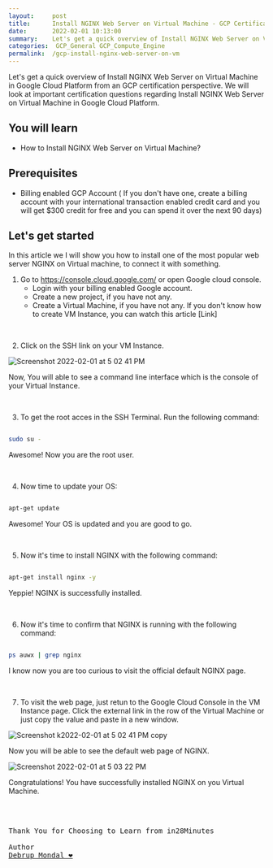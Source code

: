```yaml
---
layout:     post
title:      Install NGINX Web Server on Virtual Machine - GCP Certification Cheat Sheet
date:       2022-02-01 10:13:00
summary:    Let's get a quick overview of Install NGINX Web Server on Virtual Machine in Google Cloud Platform from an GCP certification perspective. We will look at important certification questions regarding Install NGINX Web Server on Virtual Machine in Google Cloud Platform.
categories:  GCP_General GCP_Compute_Engine
permalink:  /gcp-install-nginx-web-server-on-vm
---
```

Let's get a quick overview of Install NGINX Web Server on Virtual Machine in Google Cloud Platform from an GCP certification perspective. We will look at important certification questions regarding Install NGINX Web Server on Virtual Machine in Google Cloud Platform.


## You will learn

- How to Install NGINX Web Server on Virtual Machine?



## Prerequisites

- Billing enabled GCP Account ( If you don't have one, create a billing account with your international transaction enabled credit card and you will get $300 credit for free and you can spend it over the next 90 days)




## Let's get started

 In this article we I will show you how to install one of the most popular web server NGINX on Virtual machine, to connect it with something.

1. Go to https://console.cloud.google.com/ or open Google cloud console. 
   - Login with your billing enabled Google account.
   - Create a new project, if you have not any. 
   - Create a Virtual Machine, if you have not any. If you don't know how to create VM Instance, you can watch this article [Link]

<BR/>

2. Click on the SSH link on your VM Instance.
 
 ![Screenshot 2022-02-01 at 5 02 41 PM](https://user-images.githubusercontent.com/57451228/151987392-dea74c5e-4da2-49ed-be10-7048d4cea431.png)

Now, You will able to see a command line interface which is the console of your Virtual Instance.

<BR/>

3. To get the root acces in the SSH Terminal. Run the following command:

```sh

sudo su -

```

Awesome! Now you are the root user.

<BR/>

4. Now time to update your OS:

```sh

apt-get update

```

Awesome! Your OS is updated and you are good to go.

<BR/>

5. Now it's time to install NGINX with the following command:

```sh

apt-get install nginx -y

```
Yeppie! NGINX is successfully installed.

<BR/>

6. Now it's time to confirm that NGINX is running with the following command:

```sh

ps auwx | grep nginx

```

I know now you are too curious to visit the official default NGINX page.

<BR/>

7. To visit the web page, just retun to the Google Cloud Console in the VM Instance page. Click the external link in the row of the Virtual Machine or just copy the value and paste in a new window.

![Screenshot k2022-02-01 at 5 02 41 PM copy](https://user-images.githubusercontent.com/57451228/151988939-ad2cb4da-a6ae-4598-8732-aca2f6afbf52.png)

Now you will be able to see the default web page of NGINX.

![Screenshot 2022-02-01 at 5 03 22 PM](https://user-images.githubusercontent.com/57451228/151989161-f8208c8f-4373-41b2-b909-3218e2d094d6.png)


Congratulations! You have successfully installed NGINX on you Virtual Machine.




<BR/>
<BR/>

<pre>
Thank You for Choosing to Learn from in28Minutes

Author
<a href="https://www.linkedin.com/in/debrup-365/">Debrup Mondal ❤️</a>

